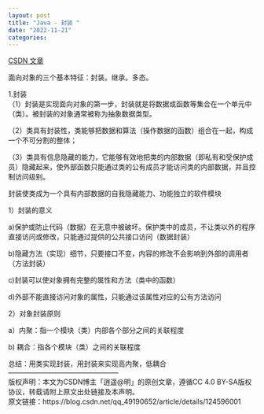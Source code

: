 ```yaml
---
layout: post
title: "Java - 封装 "
date: "2022-11-21"
categories: 
---
```

<p><a href="https://blog.csdn.net/qq_49190652/article/details/124596001">CSDN 文章</a></p>
<p>面向对象的三个基本特征：封装。继承。多态。</p>
<p>1.封装<br />
（1）封装是实现面向对象的第一步，封装就是将数据或函数等集合在一个单元中（类）。被封装的对象通常被称为抽象数据类型。</p>
<p>（2）类具有封装性，类能够把数据和算法（操作数据的函数）组合在一起，构成一个不可分割的整体；</p>
<p>（3）类具有信息隐藏的能力，它能够有效地把类的内部数据（即私有和受保护成员）隐藏起来，使外部函数只能通过类的公有成员才能访问类的内部数据，并且控制访问级别。</p>
<p>封装使类成为一个具有内部数据的自我隐藏能力、功能独立的软件模块</p>
<p>1）封装的意义</p>
<p>a)保护或防止代码（数据）在无意中被破坏。保护类中的成员，不让类以外的程序直接访问或修改，只能通过提供的公共接口访问（数据封装）</p>
<p>b)隐藏方法（实现）细节，只要接口不变，内容的修改不会影响到外部的调用者（方法封装）</p>
<p>c)封装可以使对象拥有完整的属性和方法（类中的函数）</p>
<p>d)外部不能直接访问对象的属性，只能通过该属性对应的公有方法访问</p>
<p>2）对象封装原则</p>
<p>a）内聚：指一个模块（类）内部各个部分之间的关联程度</p>
<p>b) 耦合：指各个模块（类）之间的关联程度</p>
<p>总结：用类实现封装，用封装来实现高内聚，低耦合<br />
&mdash;&mdash;&mdash;&mdash;&mdash;&mdash;&mdash;&mdash;&mdash;&mdash;&mdash;&mdash;&mdash;&mdash;&mdash;&mdash;<br />
版权声明：本文为CSDN博主「逍遥@明」的原创文章，遵循CC 4.0 BY-SA版权协议，转载请附上原文出处链接及本声明。<br />
原文链接：https://blog.csdn.net/qq_49190652/article/details/124596001</p>
